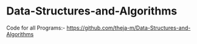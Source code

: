 # Data-Structures-and-Algorithms

Code for all Programs:- https://github.com/theja-m/Data-Structures-and-Algorithms 
